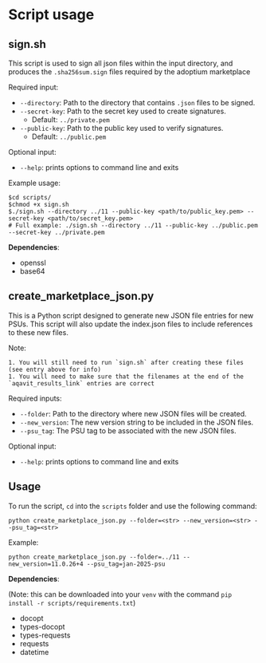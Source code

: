 # Script usage

## sign.sh
This script is used to sign all json files within the input directory,
and produces the `.sha256sum.sign` files required by the adoptium marketplace

Required input:
- `--directory`: Path to the directory that contains `.json` files to be signed.
- `--secret-key`: Path to the secret key used to create signatures.
    - Default: `../private.pem`
- `--public-key`: Path to the public key used to verify signatures.
    - Default: `../public.pem`

Optional input:
- `--help`: prints options to command line and exits

Example usage:

```
$cd scripts/
$chmod +x sign.sh
$./sign.sh --directory ../11 --public-key <path/to/public_key.pem> --secret-key <path/to/secret_key.pem>
# Full example: ./sign.sh --directory ../11 --public-key ../public.pem --secret-key ../private.pem
```

**Dependencies**:
- openssl
- base64

## create_marketplace_json.py
This is a Python script designed to generate new JSON file entries for new PSUs.
This script will also update the index.json files to include references to these new files.

Note:

    1. You will still need to run `sign.sh` after creating these files (see entry above for info)
    1. You will need to make sure that the filenames at the end of the `aqavit_results_link` entries are correct

Required inputs:
- `--folder`: Path to the directory where new JSON files will be created.
- `--new_version`: The new version string to be included in the JSON files.
- `--psu_tag`: The PSU tag to be associated with the new JSON files.

Optional input:
- `--help`: prints options to command line and exits

## Usage
To run the script, `cd` into the `scripts` folder and use the following command:
```
python create_marketplace_json.py --folder=<str> --new_version=<str> --psu_tag=<str>
```
Example:
```
python create_marketplace_json.py --folder=../11 --new_version=11.0.26+4 --psu_tag=jan-2025-psu
```

**Dependencies**:

(Note: this can be downloaded into your `venv` with the command `pip install -r scripts/requirements.txt`)
- docopt
- types-docopt
- types-requests
- requests
- datetime